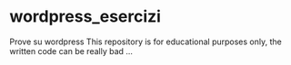 # wordpress_esercizi
Prove su wordpress
This repository is for educational purposes only, the written code can be really bad ...
